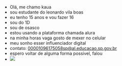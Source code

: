 - Olá, me chamo kaua
- sou estudante do leonardo vila boas
- eu tenho 15 anos e vou fazer 16
- sou do 1D
- sou de osasco
- estou usando a plataforma chamada alura
- na minha horas vaga gosto de mexer no celular
-  meu sonho esser influenciador digital
-  contato: 00001096175058sp@al.educacao.sp.gov.br
-  espero voltar de alguma forma possivel, falou
-  ![](![nsei](https://github.com/user-attachments/assets/47bd2e3a-88d1-4d6b-8df1-f20f84c49e36)
)
